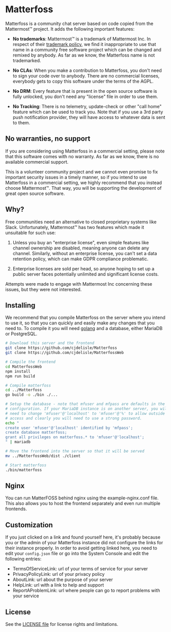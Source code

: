 # Matterfoss

Matterfoss is a community chat server based on code copied from the Mattermost™ project. It 
adds the following important features:

* **No trademarks**: Mattermost™ is a trademark of Mattermost Inc. In respect of their
[trademark policy](https://mattermost.org/trademark-standards-of-use/), we find it
inappropriate to use that name in a community free software project which can be changed and
remixed by anybody. As far as we know, the Matterfoss name is not trademarked.

* **No CLAs**: When you make a contribution to Matterfoss, you don't need to sign your code
over to anybody. There are no commercial licenses, everybody gets to copy this software under
the terms of the AGPL.

* **No DRM**: Every feature that is present in the open source software is fully unlocked, you
don't need any "license" file in order to use them.

* **No Tracking**: There is no telemetry, update-check or other "call home" feature which can
be used to track you. Note that if you use a 3rd party push notification provider, they will
have access to whatever data is sent to them.

## No warranties, no support

If you are considering using Matterfoss in a commercial setting, please note that this
software comes with no warranty. As far as we know, there is no available commercial
support.

This is a volunteer community project and we cannot even promise to fix important security
issues in a timely manner, so if you intend to use Matterfoss in a commercial setting, we
highly recommend that you instead choose Mattermost™. That way, you will be supporting the 
development of great open source software.

## Why?

Free communities need an alternative to closed proprietary systems like Slack. Unfortunately,
Mattermost™ has two features which made it unsuitable for such use:

1. Unless you buy an "enterprise license", even simple features like channel ownership are 
disabled, meaning anyone can delete any channel. Similarly, without an enterprise license,
you can't set a data retention policy, which can make GDPR compliance problematic.

2. Enterprise licenses are sold per head, so anyone hoping to set up a public server faces
potentially unlimited and significant license costs.

Attempts were made to engage with Mattermost Inc concerning these issues, but they were not
interested.

## Installing

We recommend that you compile Matterfoss on the server where you intend to use it, so that you
can quickly and easily make any changes that you need to. To compile it you will need
[golang](https://golang.org/dl/) and a database, either MariaDB or PostgreSQL.

```bash
# Download this server and the frontend
git clone https://github.com/cjdelisle/Matterfoss
git clone https://github.com/cjdelisle/MatterfossWeb

# Compile the frontend
cd MatterfossWeb
npm install
npm run build

# Compile matterfoss
cd ../Matterfoss
go build -o ./bin ./...

# Setup the database - note that mfuser and mfpass are defaults in the
# configuration. If your MariaDB instance is on another server, you will
# need to change 'mfuser'@'localhost' to 'mfuser'@'%' to allow outside
# access and clearly you will need to use a strong password.
echo "
create user 'mfuser'@'localhost' identified by 'mfpass';
create database matterfoss;
grant all privileges on matterfoss.* to 'mfuser'@'localhost';
" | mariadb

# Move the frontend into the server so that it will be served
mv ../MatterfossWeb/dist ./client

# Start matterfoss
./bin/matterfoss
```

## Nginx
You can run MatterFOSS behind nginx using the example-nginx.conf file.
This also allows you to host the frontend separately and even run multiple frontends.

## Customization

If you just clicked on a link and found yourself here, it's probably because you or
the admin of your Matterfoss instance did not configure the links for their instance
properly. In order to avoid getting linked here, you need to edit your `config.json` file
or go into the System Console and edit the following entries:

* TermsOfServiceLink: url of your terms of service for your server
* PrivacyPolicyLink: url of your privacy policy
* AboutLink: url about the purpose of your server
* HelpLink: url with a link to help and support
* ReportAProblemLink: url where people can go to report problems with your service

## License

See the [LICENSE file](LICENSE.txt) for license rights and limitations.

